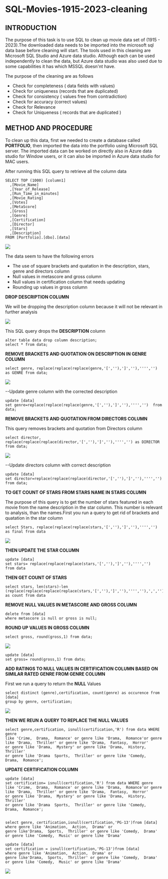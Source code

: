 # SQL-Movies-1915-2023-cleaning

## INTRODUCTION

The purpose of this task is to use SQL to clean up movie data set of (1915 - 2023).The downloaded data needs to be imported into the microsoft sql data base before cleaning will start. The tools used in this cleaning are Microsoft SQL Studio and Azure data studio. Although each can be used independently to clean the data, but Azure data studio was also used due to some capabilities it has which MSSQL doesn'nt have.

The purpose of the cleaning are as follows

- Check for completeness ( data fields with values)
- Check for uniqueness (records that are duplicated)
- Check for consistency ( values free from contradiction)
- Check for accuracy (correct values)
- Check for Relevance
- Check for Uniqueness ( records that are duplicated )


## METHOD AND PROCEDURE

To clean up this data, first we needed to create a database called **PORTFOLIO**, then imported the data into the portfolio using Microsoft SQL server. The imported data can be worked on directly also in Azure data studio for Window users, or it can also be imported in Azure data studio for MAC users.

After running this SQL query to retrieve all the column data


    SELECT TOP (1000) [column1]
      ,[Movie_Name]
      ,[Year_of_Release]
      ,[Run_Time_in_minutes]
      ,[Movie_Rating]
      ,[Votes]
      ,[MetaScore]
      ,[Gross]
      ,[Genre]
      ,[Certification]
      ,[Director]
      ,[Stars]
      ,[Description]
    FROM [Portfolio].[dbo].[data]

![](1.1.png)


The data seem to have the following errors
- The use of square brackets and quatation in the description, stars, genre and directors column
- Null values in metascore and gross column
- Null values in certification column that needs updating
- Rounding up values in gross column

**DROP DESCRIPTION COLUMN**

We will be dropping the description column because it will not be relevant in further analysis

![](1.0.png)

This SQL query drops the **DESCRIPTION** column

  
    alter table data drop column description;
    select * from data;
  
**REMOVE BRACKETS AND QUOTATION ON DESCRIPTION IN GENRE COLUMN**

    select genre, replace(replace(replace(genre,'[',''),']',''),'''','') as GENRE from data;

![](3.1.png)

--Update genre column with the corrected description

    update [data]
    set genre=replace(replace(replace(genre,'[',''),']',''),'''','')  from data;


**REMOVE BRACKETS AND QUOTATION FROM DIRECTORS COLUMN**

  This query removes brackets and quotation from Directors column

    select director, replace(replace(replace(director,'[',''),']',''),'''','') as DIRECTOR from data;

![](2.1.1.png)

--Update directors column with correct description

    update [data]
    set director=replace(replace(replace(director,'[',''),']',''),'''','') from data;

**TO GET COUNT OF STARS FROM STARS NAME IN STARS COLUMN**

The purpose of this query is to get the number of stars featured in each movie from the name description in the star column. This number is relevant to analysis, than the names.First you run a query to get rid of brackets and quatation in the star column

    select Stars, replace(replace(replace(stars,'[',''),']',''),'''','') as final from data

![](4.png)

**THEN UPDATE THE STAR COLUMN**

    update [data]
    set stars= replace(replace(replace(stars,'[',''),']',''),'''','')  from data

**THEN GET COUNT OF STARS**

    select stars, len(stars)-len (replace(replace(replace(replace(stars,'[',''),']',''),'''',''),',',''))+1 as count from data

  
**REMOVE NULL VALUES IN METASCORE AND GROSS COLUMN**

    delete from [data]
    where metascore is null or gross is null;

**ROUND UP VALUES IN GROSS COLUMN**

    select gross, round(gross,1) from data;

![](5.png)
  
    update [data]
    set gross= round(gross,1) from data;


**ADD RATINGS TO NULL VALUES IN CERTIFICATION COLUMN BASED ON SIMILAR RATED GENRE FROM GENRE COLUMN**

First we run a query to return the **NULL** Values

    select distinct (genre),certification, count(genre) as occurence from [data]
    group by genre, certification;

![](6.0.png)


**THEN WE REUN A QUERY TO REPLACE THE NULL VALUES**

    select genre,certification, isnull(certification,'R') from data WHERE genre 
    like 'Crime,  Drama,  Romance' or genre like 'Drama,  Romance'or genre 
    like 'Drama,  Thriller' or genre like 'Drama,  Fantasy,  Horror'
    or genre like 'Drama,  Mystery' or genre like 'Drama,  History,  Thriller'
    or genre like 'Drama  Sports,  Thriller' or genre like 'Comedy,  Drama,  Romance';

**UPDATE CERTIFICATION COLUMN**

    update [data]
    set certification= isnull(certification,'R') from data WHERE genre 
    like 'Crime,  Drama,  Romance' or genre like 'Drama,  Romance'or genre 
    like 'Drama,  Thriller' or genre like 'Drama,  Fantasy,  Horror'
    or genre like 'Drama,  Mystery' or genre like 'Drama,  History,  Thriller'
    or genre like 'Drama  Sports,  Thriller' or genre like 'Comedy,  Drama,  Romance';


    select genre, certification,isnull(certification,'PG-13')from [data]
    where genre like 'Animation,  Action,  Drama' or 
    genre like'Drama,  Sports,  Thriller' or genre like 'Comedy,  Drama'
    or genre like 'Comedy,  Music' or genre like 'Drama'
  
    update [data]
    set certification = isnull(certification,'PG-13')from [data]
    where genre like 'Animation,  Action,  Drama' or 
    genre like'Drama,  Sports,  Thriller' or genre like 'Comedy,  Drama'
    or genre like 'Comedy,  Music' or genre like 'Drama'

![](7.0.png)



